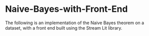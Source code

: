 # Naive-Bayes-with-Front-End
The following is an implementation of the Naive Bayes theorem on a dataset, with a front end built using the Stream Lit library.
